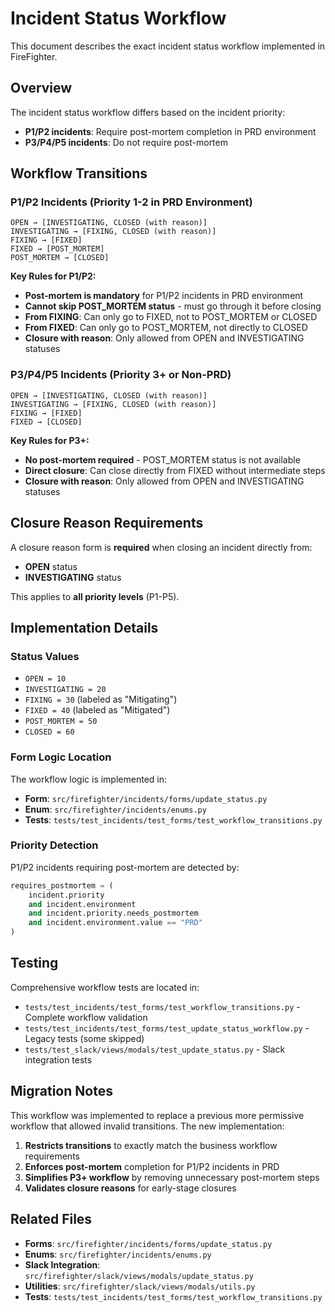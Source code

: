 # Incident Status Workflow

This document describes the exact incident status workflow implemented in FireFighter.

## Overview

The incident status workflow differs based on the incident priority:

- **P1/P2 incidents**: Require post-mortem completion in PRD environment
- **P3/P4/P5 incidents**: Do not require post-mortem

## Workflow Transitions

### P1/P2 Incidents (Priority 1-2 in PRD Environment)

```
OPEN → [INVESTIGATING, CLOSED (with reason)]
INVESTIGATING → [FIXING, CLOSED (with reason)]
FIXING → [FIXED]
FIXED → [POST_MORTEM]
POST_MORTEM → [CLOSED]
```

**Key Rules for P1/P2:**
- **Post-mortem is mandatory** for P1/P2 incidents in PRD environment
- **Cannot skip POST_MORTEM status** - must go through it before closing
- **From FIXING**: Can only go to FIXED, not to POST_MORTEM or CLOSED
- **From FIXED**: Can only go to POST_MORTEM, not directly to CLOSED
- **Closure with reason**: Only allowed from OPEN and INVESTIGATING statuses

### P3/P4/P5 Incidents (Priority 3+ or Non-PRD)

```
OPEN → [INVESTIGATING, CLOSED (with reason)]
INVESTIGATING → [FIXING, CLOSED (with reason)]
FIXING → [FIXED]
FIXED → [CLOSED]
```

**Key Rules for P3+:**
- **No post-mortem required** - POST_MORTEM status is not available
- **Direct closure**: Can close directly from FIXED without intermediate steps
- **Closure with reason**: Only allowed from OPEN and INVESTIGATING statuses

## Closure Reason Requirements

A closure reason form is **required** when closing an incident directly from:
- **OPEN** status
- **INVESTIGATING** status

This applies to **all priority levels** (P1-P5).

## Implementation Details

### Status Values
- `OPEN = 10`
- `INVESTIGATING = 20`
- `FIXING = 30` (labeled as "Mitigating")
- `FIXED = 40` (labeled as "Mitigated")
- `POST_MORTEM = 50`
- `CLOSED = 60`

### Form Logic Location
The workflow logic is implemented in:
- **Form**: `src/firefighter/incidents/forms/update_status.py`
- **Enum**: `src/firefighter/incidents/enums.py`
- **Tests**: `tests/test_incidents/test_forms/test_workflow_transitions.py`

### Priority Detection
P1/P2 incidents requiring post-mortem are detected by:
```python
requires_postmortem = (
    incident.priority
    and incident.environment
    and incident.priority.needs_postmortem
    and incident.environment.value == "PRD"
)
```

## Testing

Comprehensive workflow tests are located in:
- `tests/test_incidents/test_forms/test_workflow_transitions.py` - Complete workflow validation
- `tests/test_incidents/test_forms/test_update_status_workflow.py` - Legacy tests (some skipped)
- `tests/test_slack/views/modals/test_update_status.py` - Slack integration tests

## Migration Notes

This workflow was implemented to replace a previous more permissive workflow that allowed invalid transitions. The new implementation:

1. **Restricts transitions** to exactly match the business workflow requirements
2. **Enforces post-mortem** completion for P1/P2 incidents in PRD
3. **Simplifies P3+ workflow** by removing unnecessary post-mortem steps
4. **Validates closure reasons** for early-stage closures

## Related Files

- **Forms**: `src/firefighter/incidents/forms/update_status.py`
- **Enums**: `src/firefighter/incidents/enums.py`
- **Slack Integration**: `src/firefighter/slack/views/modals/update_status.py`
- **Utilities**: `src/firefighter/slack/views/modals/utils.py`
- **Tests**: `tests/test_incidents/test_forms/test_workflow_transitions.py`
